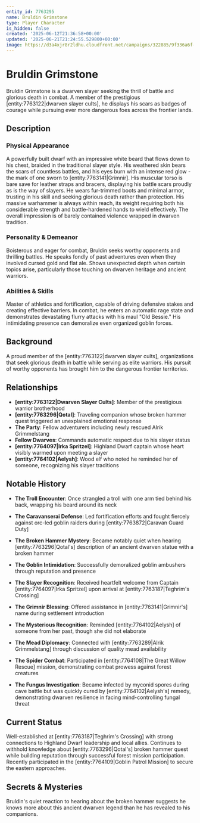 ```yaml
---
entity_id: 7763295
name: Bruldin Grimstone
type: Player Character
is_hidden: false
created: '2025-06-12T21:36:58+00:00'
updated: '2025-06-21T21:24:55.529800+00:00'
image: https://d3a4xjr8r2ldhu.cloudfront.net/campaigns/322885/9f336a6f-a267-4620-bbe6-2c21abbbb323.jpg
---
```


# Bruldin Grimstone

Bruldin Grimstone is a dwarven slayer seeking the thrill of battle and glorious death in combat. A member of the prestigious [entity:7763122|dwarven slayer cults], he displays his scars as badges of courage while pursuing ever more dangerous foes across the frontier lands.

## Description

### Physical Appearance

A powerfully built dwarf with an impressive white beard that flows down to his chest, braided in the traditional slayer style. His weathered skin bears the scars of countless battles, and his eyes burn with an intense red glow - the mark of one sworn to [entity:7763141|Grimnir]. His muscular torso is bare save for leather straps and bracers, displaying his battle scars proudly as is the way of slayers. He wears fur-trimmed boots and minimal armor, trusting in his skill and seeking glorious death rather than protection. His massive warhammer is always within reach, its weight requiring both his considerable strength and battle-hardened hands to wield effectively. The overall impression is of barely contained violence wrapped in dwarven tradition.

### Personality & Demeanor

Boisterous and eager for combat, Bruldin seeks worthy opponents and thrilling battles. He speaks fondly of past adventures even when they involved cursed gold and flat ale. Shows unexpected depth when certain topics arise, particularly those touching on dwarven heritage and ancient warriors.

### Abilities & Skills

Master of athletics and fortification, capable of driving defensive stakes and creating effective barriers. In combat, he enters an automatic rage state and demonstrates devastating flurry attacks with his maul "Old Bessie." His intimidating presence can demoralize even organized goblin forces.

## Background

A proud member of the [entity:7763122|dwarven slayer cults], organizations that seek glorious death in battle while serving as elite warriors. His pursuit of worthy opponents has brought him to the dangerous frontier territories.

## Relationships

- **[entity:7763122|Dwarven Slayer Cults]**: Member of the prestigious warrior brotherhood
- **[entity:7763296|Qotal]**: Traveling companion whose broken hammer quest triggered an unexplained emotional response
- **The Party**: Fellow adventurers including newly rescued Alrik Grimmelstang
- **Fellow Dwarves**: Commands automatic respect due to his slayer status
- **[entity:7764097|Irka Spritzel]**: Highland Dwarf captain whose heart visibly warmed upon meeting a slayer
- **[entity:7764102|Aelysh]**: Wood elf who noted he reminded her of someone, recognizing his slayer traditions

## Notable History

- **The Troll Encounter**: Once strangled a troll with one arm tied behind his back, wrapping his beard around its neck
- **The Caravanserai Defense**: Led fortification efforts and fought fiercely against orc-led goblin raiders during [entity:7763872|Caravan Guard Duty]
- **The Broken Hammer Mystery**: Became notably quiet when hearing [entity:7763296|Qotal's] description of an ancient dwarven statue with a broken hammer
- **The Goblin Intimidation**: Successfully demoralized goblin ambushers through reputation and presence
- **The Slayer Recognition**: Received heartfelt welcome from Captain [entity:7764097|Irka Spritzel] upon arrival at [entity:7763187|Teghrim's Crossing]
- **The Grimnir Blessing**: Offered assistance in [entity:7763141|Grimnir's] name during settlement introduction
- **The Mysterious Recognition**: Reminded [entity:7764102|Aelysh] of someone from her past, though she did not elaborate
- **The Mead Diplomacy**: Connected with [entity:7763289|Alrik Grimmelstang] through discussion of quality mead availability
- **The Spider Combat**: Participated in [entity:7764108|The Great Willow Rescue] mission, demonstrating combat prowess against forest creatures

- **The Fungus Investigation**: Became infected by myconid spores during cave battle but was quickly cured by [entity:7764102|Aelysh's] remedy, demonstrating dwarven resilience in facing mind-controlling fungal threat

## Current Status

Well-established at [entity:7763187|Teghrim's Crossing] with strong connections to Highland Dwarf leadership and local allies. Continues to withhold knowledge about [entity:7763296|Qotal's] broken hammer quest while building reputation through successful forest mission participation. Recently participated in the [entity:7764109|Goblin Patrol Mission] to secure the eastern approaches.

## Secrets & Mysteries

Bruldin's quiet reaction to hearing about the broken hammer suggests he knows more about this ancient dwarven legend than he has revealed to his companions.